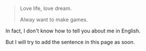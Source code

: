 

> Love life, love dream.
>
> Alway want to make games.

In fact, I don't know how to tell you about me in English.

But I will try to add the sentence in this page as soon.